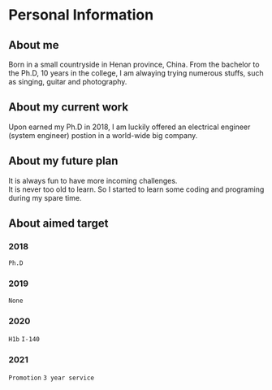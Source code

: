 Personal Information
====================
## About me
Born in a small countryside in Henan province, China. From the bachelor to the Ph.D, 10 years in the college, I am alwaying trying numerous stuffs, such as singing, guitar and photography.
## About my current work
Upon earned my Ph.D in 2018, I am luckily offered an electrical engineer (system engineer) postion in a world-wide big company.
## About my future plan
It is always fun to have more incoming challenges. <br> 
It is never too old to learn. So I started to learn some coding and programing during my spare time.

## About aimed target
### 2018
  `Ph.D`
### 2019
  `None`
### 2020
  `H1b` `I-140`
### 2021
  `Promotion` `3 year service`
